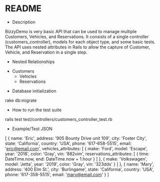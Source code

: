 # README

* Description

BizzyDemo is very basic API that can be used to manage multiple Customers, Vehicles, and Reservations.
It consists of a single controller (customers_controller), models for each object type, and some basic tests.
The API uses nested attributes in Rails to allow the capture of Customer, Vehicle, and Reservation in a single step.

* Nested Relationships

- Customers
 	- Vehicles
  	- Reservations

* Database initialization

rake db:migrate

* How to run the test suite

rails test test/controllers/customers_controller_test.rb

* Example/Test JSON

[
  {
    name: 'Eric',
    address: '905 Bounty Drive unit 109',
    city: 'Foster City',
    state: 'California',
    country: 'USA',
    phone: '617-658-5515',
    email: 'eric@email.com',
    vehicles_attributes: [
      {
        make: 'Ford',
        model: 'Escape',
        year: '2018',
        color: 'Gray',
        vin: '882vim',
        reservations_attributes: [
          {
            time: DateTime.now,
            end: DateTime.now + 1.hour
          }
        ]
      },
      {
        make: 'Volkswagen',
        model: 'Jetta',
        year: '2019',
        color: 'Gray',
        vin: '323dds'
      }
    ]
  },
  {
    name: 'Mary',
    address: '400 Elm St.',
    city: 'Burlingame',
    state: 'California',
    country: 'USA',
    phone: '617-358-5515',
    email: 'mary@email.com'
  }
]